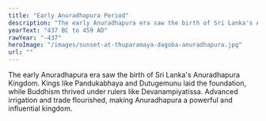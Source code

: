 ```yaml
---
title: "Early Anuradhapura Period"
description: "The early Anuradhapura era saw the birth of Sri Lanka's Anuradhapura Kingdom. Kings like Pandukabhaya and Dutugemunu laid the foundation, while Buddhism thrived under rulers like Devanampiyatissa. Advanced irrigation and trade flourished, making Anuradhapura a powerful and influential kingdom."
yearText: "437 BC to 459 AD"
rawYear: "-437"
heroImage: "/images/sunset-at-thuparamaya-dagoba-anuradhapura.jpg"
url: ""
---
```


The early Anuradhapura era saw the birth of Sri Lanka's Anuradhapura Kingdom. Kings like Pandukabhaya and Dutugemunu laid the foundation, while Buddhism thrived under rulers like Devanampiyatissa. Advanced irrigation and trade flourished, making Anuradhapura a powerful and influential kingdom.
